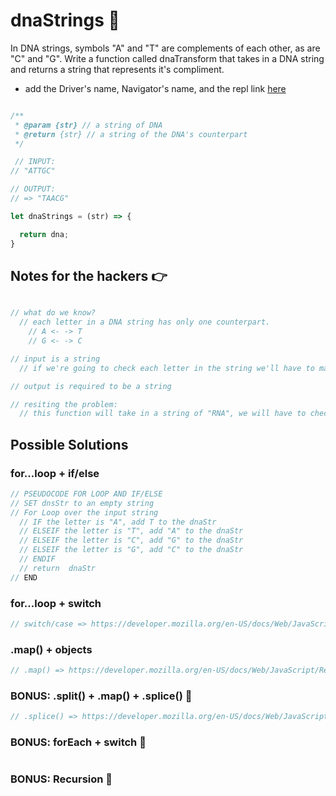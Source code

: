 # dnaStrings 🧬

In DNA strings, symbols "A" and "T" are complements of each other, as are "C" and "G". Write a function called dnaTransform that takes in a DNA string and returns a string that represents it's compliment.

- add the Driver's name, Navigator's name, and the repl link [here](https://docs.google.com/spreadsheets/d/13tuilM86zSqZxsdBO4Ee5SLX22qjEL1x1xY0oljYbOY/edit#gid=513652238)

```js

/**
 * @param {str} // a string of DNA
 * @return {str} // a string of the DNA's counterpart
 */

 // INPUT:
// "ATTGC"

// OUTPUT:
// => "TAACG"

let dnaStrings = (str) => {

  return dna;
}

```

## Notes for the hackers 👉

```js

// what do we know?
  // each letter in a DNA string has only one counterpart.
    // A <- -> T
    // G <- -> C

// input is a string
  // if we're going to check each letter in the string we'll have to make an array

// output is required to be a string

// resiting the problem:
  // this function will take in a string of "RNA", we will have to check each letter and return a string with the corresponding "RNA"
```

## Possible Solutions

### for...loop + if/else

```js
// PSEUDOCODE FOR LOOP AND IF/ELSE
// SET dnsStr to an empty string
// For Loop over the input string
  // IF the letter is "A", add T to the dnaStr
  // ELSEIF the letter is "T", add "A" to the dnaStr  
  // ELSEIF the letter is "C", add "G" to the dnaStr  
  // ELSEIF the letter is "G", add "C" to the dnaStr  
  // ENDIF
  // return  dnaStr
// END

```

### for...loop + switch

```js
// switch/case => https://developer.mozilla.org/en-US/docs/Web/JavaScript/Reference/Statements/switch


```

### .map() + objects

```js
// .map() => https://developer.mozilla.org/en-US/docs/Web/JavaScript/Reference/Global_Objects/Array/map

```

### BONUS: .split() + .map() + .splice() 🍬

```js
// .splice() => https://developer.mozilla.org/en-US/docs/Web/JavaScript/Reference/Global_Objects/Array/splice


```

### BONUS: forEach + switch 🍬

```js


```

### BONUS: Recursion 🍬

```js


```

